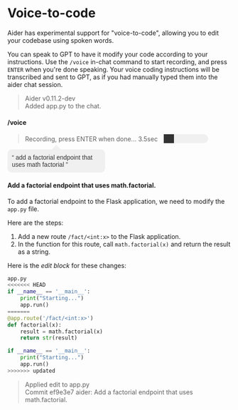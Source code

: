 
# Voice-to-code

Aider has experimental support for "voice-to-code",
allowing you to edit your codebase using spoken words.

You can speak to GPT to have it modify your code according to your
instructions.
Use the `/voice` in-chat command to start recording,
and press `ENTER` when you're done speaking.
Your voice coding instructions will be transcribed
and sent to GPT, as if you had manually typed them into
the aider chat session.

<div class="chat-transcript" markdown="1">

> Aider v0.11.2-dev  
> Added app.py to the chat.  

#### /voice  

<blockquote>
<div class="recording-line">
    <p style="display: inline;">Recording, press ENTER when done... 3.5sec</p>
    <div id="progress-bar">
        <div id="progress"></div>
    </div>
</div>
</blockquote>

<style>
    .recording-line > * {
        display: inline-block;
        vertical-align: middle;
    }
    #progress-bar {
        width: 100px;
        height: 20px;
        background-color: #f0f0f0;
        border-radius: 10px;
        margin-left: 10px;
    }
    #progress {
        height: 100%;
        background-color: #333;
        animation: progress 1s infinite;
    }
    @keyframes progress {
        0% { width: 10%; }
        50% { width: 90%; }
        100% { width: 10%; }
    }
</style>

<div style="display: inline-block; position: relative; width: 200px; background-color: #f0f0f0; border-radius: 10px; padding: 10px; color: #333; font-family: 'Comic Sans MS', 'Comic Sans', 'Marker Felt', sans-serif;">
<span style="position: absolute; top: 0; left: 50%; transform: translate(-50%, -100%); width: 0; height: 0; border-left: 10px solid transparent; border-right: 10px solid transparent; border-bottom: 10px solid #f0f0f0;"></span>
“&nbsp;add a factorial endpoint that uses math factorial&nbsp;”
</div>

#### Add a factorial endpoint that uses math.factorial.  

To add a factorial endpoint to the Flask application, we need to modify the `app.py` file. 

Here are the steps:

1. Add a new route `/fact/<int:x>` to the Flask application.
2. In the function for this route, call `math.factorial(x)` and return the result as a string.

Here is the *edit block* for these changes:

```python
app.py
<<<<<<< HEAD
if __name__ == '__main__':
    print("Starting...")
    app.run()
=======
@app.route('/fact/<int:x>')
def factorial(x):
    result = math.factorial(x)
    return str(result)

if __name__ == '__main__':
    print("Starting...")
    app.run()
>>>>>>> updated
```

> Applied edit to app.py  
> Commit ef9e3e7 aider: Add a factorial endpoint that uses math.factorial.  

</div>
<br/>
<br/>
<br/>
